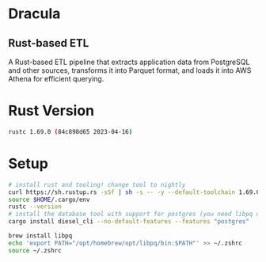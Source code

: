 Dracula
===

## Rust-based ETL

A Rust-based ETL pipeline that extracts application data from PostgreSQL and other sources, transforms it into Parquet format, and loads it into AWS Athena for efficient querying.

Rust Version
===

```bash
rustc 1.69.0 (84c898d65 2023-04-16)
```

Setup
===

```bash
# install rust and tooling! change tool to nightly
curl https://sh.rustup.rs -sSf | sh -s -- -y --default-toolchain 1.69.0
source $HOME/.cargo/env
rustc --version
# install the database tool with support for postgres (you need libpq on your system) 
cargo install diesel_cli --no-default-features --features "postgres"
```

```bash
brew install libpq
echo 'export PATH="/opt/homebrew/opt/libpq/bin:$PATH"' >> ~/.zshrc
source ~/.zshrc
```
